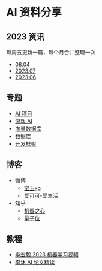 # AI 资料分享 

## 2023 资讯 

每周五更新一篇，每个月合并整理一次

+ [08.04](src/2023/07%2008.04.md)
+ [2023.07](src/2023/22%2007.md)
+ [2023.06](src/2023/21%2006.md)

## 专题

+ [AI 项目](src/topic/ai_project.md)
+ [游戏 AI](src/topic/ai_in_game.md)
+ [向量数据库](src/topic/vector_database.md)
+ [数据库](src/topic/database.md)
+ [开发框架](src/topic/framework.md) 

## 博客

+ 微博
    - [宝玉xp](https://weibo.com/u/1727858283)
    - [爱可可-爱生活](https://weibo.com/1402400261)
+ 知乎
    - [机器之心](https://www.zhihu.com/org/ji-qi-zhi-xin-65)
    - [量子位](https://www.zhihu.com/org/liang-zi-wei-48)

## 教程

+ [李宏毅 2023 机器学习视频](https://www.bilibili.com/video/BV1TD4y137mP/)
+ [李沐 AI 论文精读](https://space.bilibili.com/1567748478/channel/collectiondetail?sid=32744)